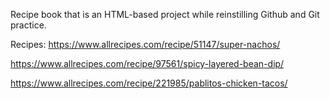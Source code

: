 Recipe book that is an HTML-based project while reinstilling Github and Git practice.

Recipes:
https://www.allrecipes.com/recipe/51147/super-nachos/

https://www.allrecipes.com/recipe/97561/spicy-layered-bean-dip/

https://www.allrecipes.com/recipe/221985/pablitos-chicken-tacos/